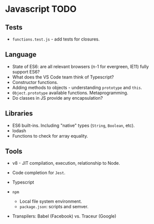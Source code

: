 # Javascript TODO

## Tests

* `functions.test.js` - add tests for closures.

## Language

* State of ES6: are all relevant browsers (n-1 for evergreen, IE11) fully support ES6?
* What does the VS Code team think of Typescript?
* Constructor functions.
* Adding methods to objects - understanding `prototype` and `this`.
* `Object.prototype` available functions. Metaprogramming.
* Do classes in JS provide any encapsulation?

## Libraries

* ES6 built-ins. Including "native" types (`String`, `Boolean`, etc).
* lodash
* Functions to check for array equality.

## Tools

* v8 - JIT compilation, execution, relationship to Node.

* Code completion for `Jest`.

* Typescript
* `npm`
  * Local file system environment.
  * `package.json`: scripts and semver.
* Transpilers: Babel (Facebook) vs. Traceur (Google)
